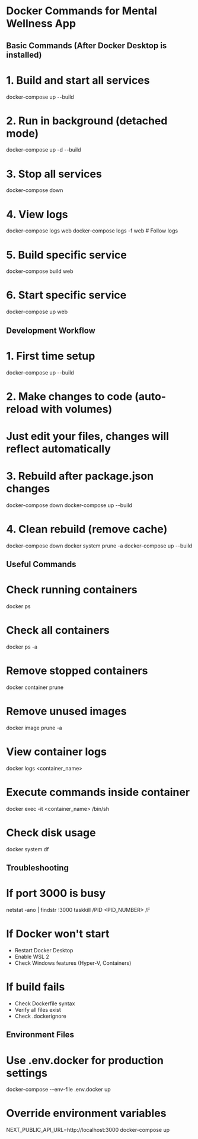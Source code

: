 # Docker Commands for Mental Wellness App

## Basic Commands (After Docker Desktop is installed)

# 1. Build and start all services
docker-compose up --build

# 2. Run in background (detached mode)
docker-compose up -d --build

# 3. Stop all services
docker-compose down

# 4. View logs
docker-compose logs web
docker-compose logs -f web  # Follow logs

# 5. Build specific service
docker-compose build web

# 6. Start specific service
docker-compose up web

## Development Workflow

# 1. First time setup
docker-compose up --build

# 2. Make changes to code (auto-reload with volumes)
# Just edit your files, changes will reflect automatically

# 3. Rebuild after package.json changes
docker-compose down
docker-compose up --build

# 4. Clean rebuild (remove cache)
docker-compose down
docker system prune -a
docker-compose up --build

## Useful Commands

# Check running containers
docker ps

# Check all containers
docker ps -a

# Remove stopped containers
docker container prune

# Remove unused images
docker image prune -a

# View container logs
docker logs <container_name>

# Execute commands inside container
docker exec -it <container_name> /bin/sh

# Check disk usage
docker system df

## Troubleshooting

# If port 3000 is busy
netstat -ano | findstr :3000
taskkill /PID <PID_NUMBER> /F

# If Docker won't start
- Restart Docker Desktop
- Enable WSL 2
- Check Windows features (Hyper-V, Containers)

# If build fails
- Check Dockerfile syntax
- Verify all files exist
- Check .dockerignore

## Environment Files

# Use .env.docker for production settings
docker-compose --env-file .env.docker up

# Override environment variables
NEXT_PUBLIC_API_URL=http://localhost:3000 docker-compose up